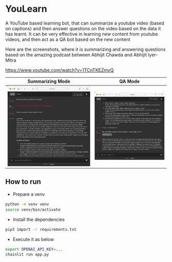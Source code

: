 # YouLearn

A YouTube based learning bot, that can summarize a youtube video (based on captions) and then answer questions on the video based on the data it has learnt. It can be very effective in learning new content from youtube videos, and then act as a QA bot based on the new content

Here are the screenshots, where it is summarizing and answering questions based on the amazing podcast between Abhijit Chawda and Abhijit Iyer-Mitra

https://www.youtube.com/watch?v=1TCnTKEZmyQ

| Summarizing Mode    | QA Mode |
| -------- | ------- |
| ![init mode](images/init.png)  | ![qa mode](images/qa.png)    |

## How to run

* Prepare a venv
```bash
python -m venv venv
source venv/bin/activate
```

* Install the dependencies
```bash
pip3 import -r requirements.txt
```

* Execute it as below
```bash
export OPENAI_API_KEY=...
chainlit run app.py
```
